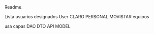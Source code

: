 Readme.

Lista usuarios designados
User
CLARO
PERSONAL
MOVISTAR
equipos

usa capas 
DAO 
DTO
API
MODEL